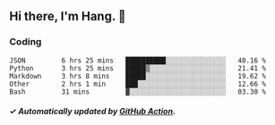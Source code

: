 ## Hi there, I'm Hang. 👋

### Coding

<!--START_SECTION:waka-->

```text
JSON         6 hrs 25 mins   ██████████░░░░░░░░░░░░░░░   40.16 %
Python       3 hrs 25 mins   █████▒░░░░░░░░░░░░░░░░░░░   21.41 %
Markdown     3 hrs 8 mins    █████░░░░░░░░░░░░░░░░░░░░   19.62 %
Other        2 hrs 1 min     ███░░░░░░░░░░░░░░░░░░░░░░   12.66 %
Bash         31 mins         ▓░░░░░░░░░░░░░░░░░░░░░░░░   03.30 %
```

<!--END_SECTION:waka-->

##### ✓ Automatically updated by [GitHub Action](https://github.com/huhuhang/huhuhang/actions).
